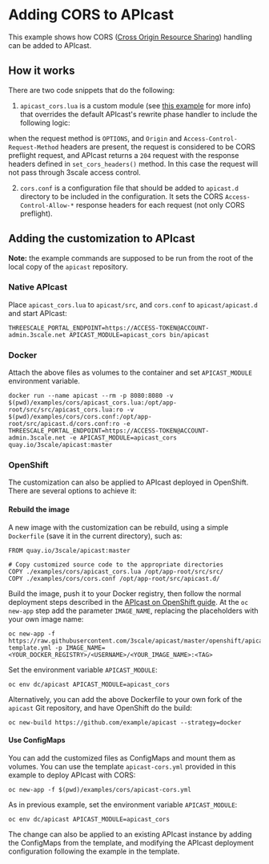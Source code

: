 # Adding CORS to APIcast

This example shows how CORS ([Cross Origin Resource Sharing](https://developer.mozilla.org/en-US/docs/Web/HTTP/Access_control_CORS)) handling can be added to APIcast.

## How it works

There are two code snippets that do the following:

1. `apicast_cors.lua` is a custom module (see [this example](https://github.com/3scale/apicast/tree/master/examples/custom-module) for more info) that overrides the default APIcast's rewrite phase handler to include the following logic:

  when the request method is `OPTIONS`, and `Origin` and `Access-Control-Request-Method` headers are present, the request is considered to be CORS preflight request, and APIcast returns a `204` request with the response headers defined in `set_cors_headers()` method. In this case the request will not pass through 3scale access control.

2. `cors.conf` is a configuration file that should be added to `apicast.d` directory to be included in the configuration. It sets the CORS `Access-Control-Allow-*` response headers for each request (not only CORS preflight).

## Adding the customization to APIcast

**Note:** the example commands are supposed to be run from the root of the local copy of the `apicast` repository.

### Native APIcast

Place `apicast_cors.lua` to `apicast/src`, and `cors.conf` to `apicast/apicast.d` and start APIcast:

```
THREESCALE_PORTAL_ENDPOINT=https://ACCESS-TOKEN@ACCOUNT-admin.3scale.net APICAST_MODULE=apicast_cors bin/apicast
```

### Docker

Attach the above files as volumes to the container and set `APICAST_MODULE` environment variable.

```
docker run --name apicast --rm -p 8080:8080 -v $(pwd)/examples/cors/apicast_cors.lua:/opt/app-root/src/src/apicast_cors.lua:ro -v $(pwd)/examples/cors/cors.conf:/opt/app-root/src/apicast.d/cors.conf:ro -e THREESCALE_PORTAL_ENDPOINT=https://ACCESS-TOKEN@ACCOUNT-admin.3scale.net -e APICAST_MODULE=apicast_cors quay.io/3scale/apicast:master
```

### OpenShift

The customization can also be applied to APIcast deployed in OpenShift. There are several options to achieve it:

#### Rebuild the image

A new image with the customization can be rebuild, using a simple `Dockerfile` (save it in the current directory), such as:

```
FROM quay.io/3scale/apicast:master

# Copy customized source code to the appropriate directories
COPY ./examples/cors/apicast_cors.lua /opt/app-root/src/src/
COPY ./examples/cors/cors.conf /opt/app-root/src/apicast.d/
```

Build the image, push it to your Docker registry, then follow the normal deployment steps described in the [APIcast on OpenShift guide](/doc/openshift-guide.md). At the `oc new-app` step add the parameter `IMAGE_NAME`, replacing the placeholders with your own image name:

```
oc new-app -f https://raw.githubusercontent.com/3scale/apicast/master/openshift/apicast-template.yml -p IMAGE_NAME=<YOUR_DOCKER_REGISTRY>/<USERNAME>/<YOUR_IMAGE_NAME>:<TAG>
```

Set the environment variable `APICAST_MODULE`:

```
oc env dc/apicast APICAST_MODULE=apicast_cors
```

Alternatively, you can add the above Dockerfile to your own fork of the `apicast` Git repository, and have OpenShift do the build:
```
oc new-build https://github.com/example/apicast --strategy=docker
```


#### Use ConfigMaps

You can add the customized files as ConfigMaps and mount them as volumes. You can use the template `apicast-cors.yml` provided in this example to deploy APIcast with CORS:

```
oc new-app -f $(pwd)/examples/cors/apicast-cors.yml
```

As in previous example, set the environment variable `APICAST_MODULE`:

```
oc env dc/apicast APICAST_MODULE=apicast_cors
```

The change can also be applied to an existing APIcast instance by adding the ConfigMaps from the template, and modifying the APIcast deployment configuration following the example in the template.
